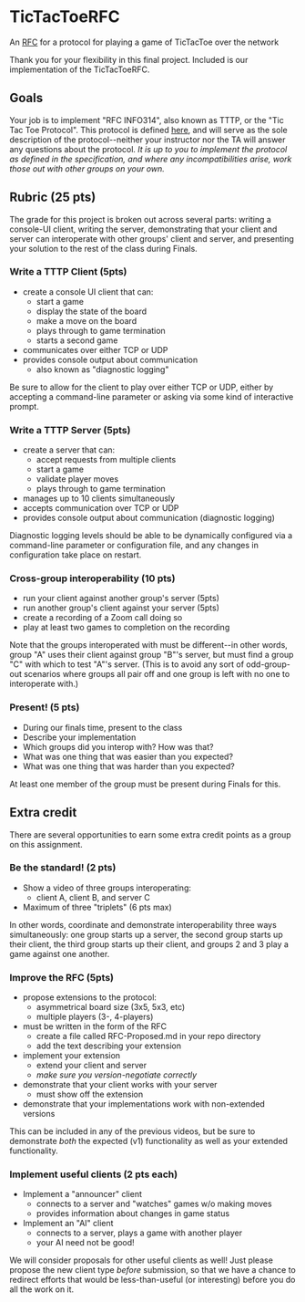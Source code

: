# TicTacToeRFC
An [RFC](RFC.md) for a protocol for playing a game of TicTacToe over the network

Thank you for your flexibility in this final project. Included is our implementation of the TicTacToeRFC.  

## Goals

Your job is to implement "RFC INFO314", also known as TTTP, or the "Tic Tac Toe Protocol". This protocol is defined [here](RFC.md), and will serve as the sole description of the protocol--neither your instructor nor the TA will answer any questions about the protocol. *It is up to you to implement the protocol as defined in the specification, and where any incompatibilities arise, work those out with other groups on your own.*

## Rubric (25 pts)

The grade for this project is broken out across several parts: writing a console-UI client, writing the server, demonstrating that your client and server can interoperate with other groups' client and server, and presenting your solution to the rest of the class during Finals.

### Write a TTTP Client (5pts)

* create a console UI client that can:
    * start a game
    * display the state of the board
    * make a move on the board
    * plays through to game termination
    * starts a second game
* communicates over either TCP or UDP
* provides console output about communication
    * also known as "diagnostic logging"

Be sure to allow for the client to play over either TCP or UDP, either by accepting a command-line parameter or asking via some kind of interactive prompt.

### Write a TTTP Server (5pts)

* create a server that can:
    * accept requests from multiple clients
    * start a game
    * validate player moves
    * plays through to game termination
* manages up to 10 clients simultaneously
* accepts communication over TCP or UDP
* provides console output about communication (diagnostic logging)

Diagnostic logging levels should be able to be dynamically configured via a command-line parameter or configuration file, and any changes in configuration take place on restart.

### Cross-group interoperability (10 pts)

* run your client against another group's server (5pts)
* run another group's client against your server (5pts)
* create a recording of a Zoom call doing so
* play at least two games to completion on the recording

Note that the groups interoperated with must be different--in other words, group "A" uses their client against group "B"'s server, but must find a group "C" with which to test "A"'s server. (This is to avoid any sort of odd-group-out scenarios where groups all pair off and one group is left with no one to interoperate with.)

### Present! (5 pts)

* During our finals time, present to the class
* Describe your implementation
* Which groups did you interop with? How was that?
* What was one thing that was easier than you expected?
* What was one thing that was harder than you expected?

At least one member of the group must be present during Finals for this.

## Extra credit
There are several opportunities to earn some extra credit points as a group on this assignment.

### Be the standard! (2 pts)

* Show a video of three groups interoperating:
    * client A, client B, and server C
* Maximum of three "triplets" (6 pts max)

In other words, coordinate and demonstrate interoperability three ways simultaneously: one group starts up a server, the second group starts up their client, the third group starts up their client, and groups 2 and 3 play a game against one another.

### Improve the RFC (5pts)

* propose extensions to the protocol:
    * asymmetrical board size (3x5, 5x3, etc)
    * multiple players (3-, 4-players)
* must be written in the form of the RFC
    * create a file called RFC-Proposed.md in your repo directory
    * add the text describing your extension
* implement your extension
    * extend your client and server
    * *make sure you version-negotiate correctly*
* demonstrate that your client works with your server
    * must show off the extension
* demonstrate that your implementations work with non-extended versions

This can be included in any of the previous videos, but be sure to demonstrate *both* the expected (v1) functionality as well as your extended functionality.

### Implement useful clients (2 pts each)

* Implement a "announcer" client
    * connects to a server and "watches" games w/o making moves
    * provides information about changes in game status
* Implement an "AI" client
    * connects to a server, plays a game with another player
    * your AI need not be good!

We will consider proposals for other useful clients as well! Just please propose the new client type *before* submission, so that we have a chance to redirect efforts that would be less-than-useful (or interesting) before you do all the work on it.
